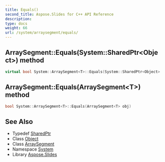 ```yaml
---
title: Equals()
second_title: Aspose.Slides for C++ API Reference
description: 
type: docs
weight: 66
url: /system/arraysegment/equals/
---
```

## ArraySegment::Equals(System::SharedPtr\<Object\>) method




```cpp
virtual bool System::ArraySegment<T>::Equals(System::SharedPtr<Object> obj) override
```

## ArraySegment::Equals(ArraySegment\<T\>) method




```cpp
bool System::ArraySegment<T>::Equals(ArraySegment<T> obj)
```

## See Also

* Typedef [SharedPtr](../../sharedptr/)
* Class [Object](../../object/)
* Class [ArraySegment](../)
* Namespace [System](../../)
* Library [Aspose.Slides](../../../)